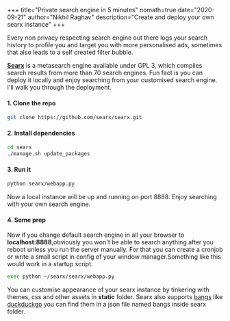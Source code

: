 +++
title="Private search engine in 5 minutes"
nomath=true
date="2020-09-21"
author="Nikhil Raghav"
description="Create and deploy your own searx instance"
+++

Every non privacy respecting search engine out there logs your search history to profile you and target you with more personalised ads, sometimes that also leads to a self created filter bubble.

[__Searx__](https://searx.me) is a metasearch engine available under GPL 3, which compiles search results from more than 70 search engines. Fun fact is you can deploy it locally and enjoy searching from your customised search engine. I'll walk you through the deployment.

#### 1. Clone the repo
```bash
git clone https://github.com/searx/searx.git
```

#### 2. Install dependencies
```bash
cd searx
./manage.sh update_packages
```

#### 3. Run it
```bash
python searx/webapp.py
```
Now a local instance will be up and running on port 8888. Enjoy searching with your own search engine.

#### 4. Some prep

Now if you change default search engine in all your browser to __localhost:8888__,obviously you won't be able to search anything after you reboot unless you run the server manually. For that you can create a cronjob or write a small script in config of your window manager.Something like this would work in a startup script.
```bash
exec python ~/searx/searx/webapp.py
```

You can customise appearance of your searx instance by tinkering with themes, css and other assets in __static__ folder. Searx also supports [bangs](https://duckduckgo.com/bang) like [duckduckgo](https://duckduckgo.com) you can find them in a json file named bangs inside searx folder.

